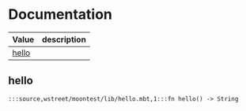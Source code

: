 # Documentation
|Value|description|
|---|---|
|[hello](#hello)||

## hello

```moonbit
:::source,wstreet/moontest/lib/hello.mbt,1:::fn hello() -> String
```

